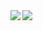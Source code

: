 <a href="https://github.com/anuraghazra/github-readme-stats">
  <img align="left" src="https://github-readme-stats.vercel.app/api?username=danielvschoor&count_private=true&show_icons=true&theme=dark" />
</a>
<a href="https://github.com/anuraghazra/github-readme-stats">
  <img align="left" src="https://github-readme-stats.vercel.app/api/top-langs/?username=danielvschoor&hide=Vim script&theme=dark" />
</a>
